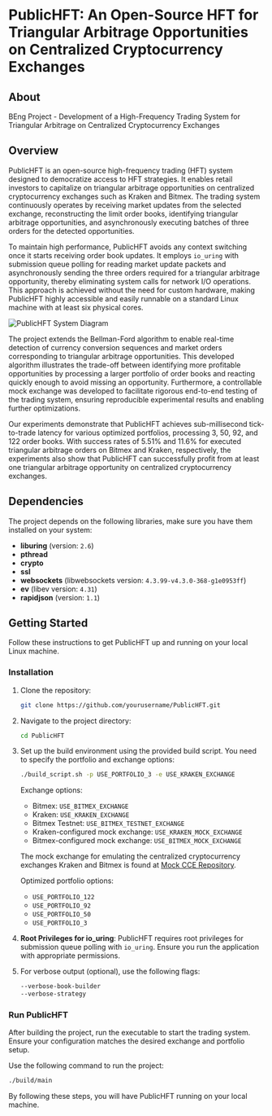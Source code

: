 # PublicHFT: An Open-Source HFT for Triangular Arbitrage Opportunities on Centralized Cryptocurrency Exchanges 

## About
BEng Project - Development of a High-Frequency Trading System for Triangular Arbitrage on Centralized Cryptocurrency Exchanges

## Overview
PublicHFT is an open-source high-frequency trading (HFT) system designed to democratize access to HFT strategies. It enables retail investors to capitalize on triangular arbitrage opportunities on centralized cryptocurrency exchanges such as Kraken and Bitmex. The trading system continuously operates by receiving market updates from the selected exchange, reconstructing the limit order books, identifying triangular arbitrage opportunities, and asynchronously executing batches of three orders for the detected opportunities.

To maintain high performance, PublicHFT avoids any context switching once it starts receiving order book updates. It employs `io_uring` with submission queue polling for reading market update packets and asynchronously sending the three orders required for a triangular arbitrage opportunity, thereby eliminating system calls for network I/O operations. This approach is achieved without the need for custom hardware, making PublicHFT highly accessible and easily runnable on a standard Linux machine with at least six physical cores.

![PublicHFT System Diagram](system-diagram.png)

The project extends the Bellman-Ford algorithm to enable real-time detection of currency conversion sequences and market orders corresponding to triangular arbitrage opportunities. This developed algorithm illustrates the trade-off between identifying more profitable opportunities by processing a larger portfolio of order books and reacting quickly enough to avoid missing an opportunity. Furthermore, a controllable mock exchange was developed to facilitate rigorous end-to-end testing of the trading system, ensuring reproducible experimental results and enabling further optimizations.

Our experiments demonstrate that PublicHFT achieves sub-millisecond tick-to-trade latency for various optimized portfolios, processing 3, 50, 92, and 122 order books. With success rates of 5.51% and 11.6% for executed triangular arbitrage orders on Bitmex and Kraken, respectively, the experiments also show that PublicHFT can successfully profit from at least one triangular arbitrage opportunity on centralized cryptocurrency exchanges.

## Dependencies

The project depends on the following libraries, make sure you have them installed on your system:

- **liburing** (version: `2.6`)
- **pthread**
- **crypto**
- **ssl**
- **websockets** (libwebsockets version: `4.3.99-v4.3.0-368-g1e0953ff`)
- **ev** (libev version: `4.31`)
- **rapidjson** (version: `1.1`)

## Getting Started
Follow these instructions to get PublicHFT up and running on your local Linux machine.

### Installation

1. Clone the repository:

    ```bash
    git clone https://github.com/yourusername/PublicHFT.git
    ```

2. Navigate to the project directory:

    ```bash
    cd PublicHFT
    ```

3. Set up the build environment using the provided build script. You need to specify the portfolio and exchange options:

    ```bash
    ./build_script.sh -p USE_PORTFOLIO_3 -e USE_KRAKEN_EXCHANGE
    ```

    Exchange options:
    - Bitmex: `USE_BITMEX_EXCHANGE`
    - Kraken: `USE_KRAKEN_EXCHANGE`
    - Bitmex Testnet: `USE_BITMEX_TESTNET_EXCHANGE`
    - Kraken-configured mock exchange: `USE_KRAKEN_MOCK_EXCHANGE`
    - Bitmex-configured mock exchange: `USE_BITMEX_MOCK_EXCHANGE`

    The mock exchange for emulating the centralized cryptocurrency exchanges Kraken and Bitmex is found at [Mock CCE Repository](https://github.com/alptugp/mock-cce/tree/main).

    Optimized portfolio options:
    - `USE_PORTFOLIO_122`
    - `USE_PORTFOLIO_92`
    - `USE_PORTFOLIO_50`
    - `USE_PORTFOLIO_3`

4. **Root Privileges for io_uring**: PublicHFT requires root privileges for submission queue polling with `io_uring`. Ensure you run the application with appropriate permissions.

5. For verbose output (optional), use the following flags:

    ```bash
    --verbose-book-builder
    --verbose-strategy
    ```

### Run PublicHFT
After building the project, run the executable to start the trading system. Ensure your configuration matches the desired exchange and portfolio setup.

Use the following command to run the project:

```bash
./build/main
```

By following these steps, you will have PublicHFT running on your local machine.
